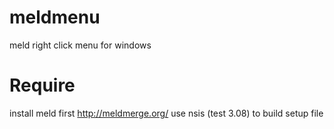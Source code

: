 # meldmenu
meld right click menu for windows


# Require
  install meld first http://meldmerge.org/
  use nsis (test 3.08) to build setup file
